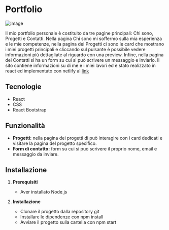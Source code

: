 # Portfolio

![image](https://github.com/user-attachments/assets/a0ea303d-4fa4-4336-bc17-6a5521e299d1)

Il mio portfolio personale è costituito da tre pagine principali: Chi sono, Progetti e Contatti. Nella pagina Chi sono mi soffermo sulla mia esperienza e le mie competenze, nella pagina dei Progetti ci sono le card che mostrano i miei progetti principali e cliccando sul pulsante è possibile vedere informazioni più dettagliate al riguardo con una preview. Infine, nella pagina dei Contatti si ha un form su cui si può scrivere un messaggio e inviarlo.
Il sito contiene informazioni su di me e i miei lavori ed è stato realizzato in react ed implementato con netlify al [link](https://giulia-abate.netlify.app/)

## Tecnologie
  - React
  - CSS
  - React Bootstrap
    
## Funzionalità
  - **Progetti:** nella pagina dei progetti di può interagire con i card dedicati e visitare la pagina del progetto specifico.
  - **Form di contatto:** form su cui si può scrivere il proprio nome, email e messaggio da inviare.
    
## Installazione

1. **Prerequisiti**
   - Aver installato Node.js
     
2. **Installazione**
   - Clonare il progetto dalla repository git
   - Installare le dipendenze con npm install
   - Avviare il progetto sulla cartella con npm start
     

